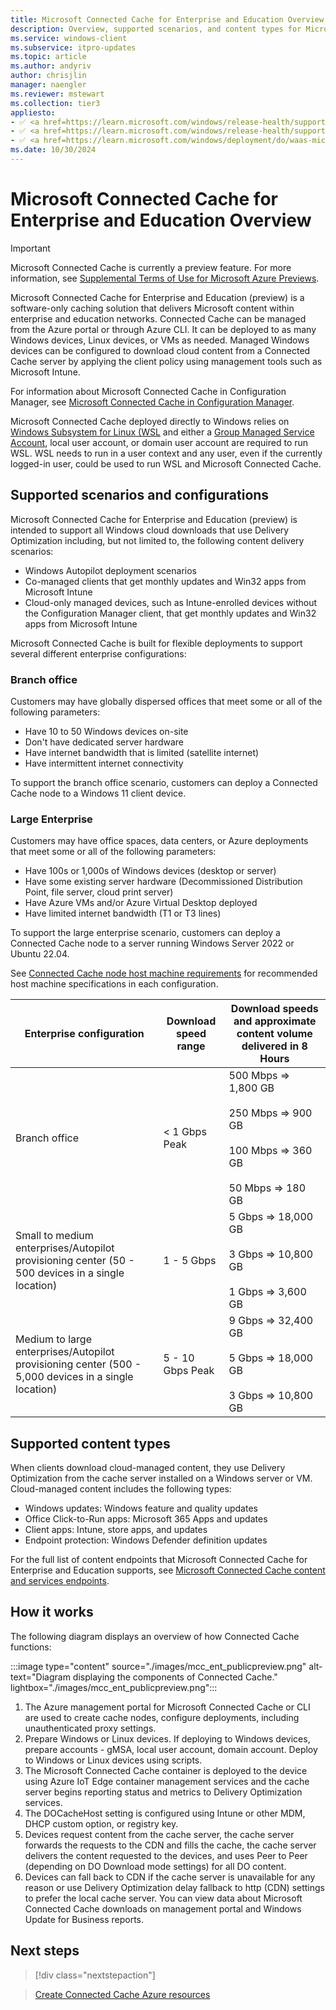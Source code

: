 ```yaml
---
title: Microsoft Connected Cache for Enterprise and Education Overview
description: Overview, supported scenarios, and content types for Microsoft Connected Cache for Enterprise and Education.
ms.service: windows-client
ms.subservice: itpro-updates
ms.topic: article
ms.author: andyriv
author: chrisjlin
manager: naengler
ms.reviewer: mstewart
ms.collection: tier3
appliesto: 
- ✅ <a href=https://learn.microsoft.com/windows/release-health/supported-versions-windows-client target=_blank>Windows 11</a>
- ✅ <a href=https://learn.microsoft.com/windows/release-health/supported-versions-windows-client target=_blank>Windows 10</a>
- ✅ <a href=https://learn.microsoft.com/windows/deployment/do/waas-microsoft-connected-cache target=_blank>Microsoft Connected Cache for Enterprise and Education</a>	
ms.date: 10/30/2024
---
```


# Microsoft Connected Cache for Enterprise and Education Overview

> [!IMPORTANT]
> Microsoft Connected Cache is currently a preview feature. For more information, see [Supplemental Terms of Use for Microsoft Azure Previews](https://azure.microsoft.com/support/legal/preview-supplemental-terms/).

Microsoft Connected Cache for Enterprise and Education (preview) is a software-only caching solution that delivers Microsoft content within enterprise and education networks. Connected Cache can be managed from the Azure portal or through Azure CLI. It can be deployed to as many Windows devices, Linux devices, or VMs as needed. Managed Windows devices can be configured to download cloud content from a Connected Cache server by applying the client policy using management tools such as Microsoft Intune.

For information about Microsoft Connected Cache in Configuration Manager<!-- version 2111-->, see [Microsoft Connected Cache in Configuration Manager](/configmgr/core/plan-design/hierarchy/microsoft-connected-cache).

Microsoft Connected Cache deployed directly to Windows relies on [Windows Subsystem for Linux (WSL](/windows/wsl/about) and either a [Group Managed Service Account](/windows-server/identity/ad-ds/manage/group-managed-service-accounts/group-managed-service-accounts/getting-started-with-group-managed-service-accounts), local user account, or domain user account are required to run WSL. WSL needs to run in a user context and any user, even if the currently logged-in user, could be used to run WSL and Microsoft Connected Cache.

## Supported scenarios and configurations

Microsoft Connected Cache for Enterprise and Education (preview) is intended to support all Windows cloud downloads that use Delivery Optimization including, but not limited to, the following content delivery scenarios:

- Windows Autopilot deployment scenarios
- Co-managed clients that get monthly updates and Win32 apps from Microsoft Intune
- Cloud-only managed devices, such as Intune-enrolled devices without the Configuration Manager client, that get monthly updates and Win32 apps from Microsoft Intune

Microsoft Connected Cache is built for flexible deployments to support several different enterprise configurations:

### Branch office

Customers may have globally dispersed offices that meet some or all of the following parameters:

- Have 10 to 50 Windows devices on-site
- Don't have dedicated server hardware
- Have internet bandwidth that is limited (satellite internet)
- Have intermittent internet connectivity

To support the branch office scenario, customers can deploy a Connected Cache node to a Windows 11 client device.

### Large Enterprise

Customers may have office spaces, data centers, or Azure deployments that meet some or all of the following parameters:  

- Have 100s or 1,000s of Windows devices (desktop or server)
- Have some existing server hardware (Decommissioned Distribution Point, file server, cloud print server)
- Have Azure VMs and/or Azure Virtual Desktop deployed
- Have limited internet bandwidth (T1 or T3 lines)

To support the large enterprise scenario, customers can deploy a Connected Cache node to a server running Windows Server 2022 or Ubuntu 22.04.

See [Connected Cache node host machine requirements](mcc-ent-prerequisites.md) for recommended host machine specifications in each configuration.

| Enterprise configuration | Download speed range | Download speeds and approximate content volume delivered in 8 Hours |
|---|---|---|
|Branch office|< 1 Gbps Peak| 500 Mbps => 1,800 GB </br></br> 250 Mbps => 900 GB </br></br> 100 Mbps => 360 GB </br></br> 50 Mbps => 180 GB|
|Small to medium enterprises/Autopilot provisioning center (50 - 500 devices in a single location) |1 - 5 Gbps| 5 Gbps => 18,000 GB </br></br>3 Gbps => 10,800 GB </br></br>1 Gbps => 3,600 GB|
|Medium to large enterprises/Autopilot provisioning center (500 - 5,000 devices in a single location) |5 - 10 Gbps Peak|   9 Gbps => 32,400 GB </br></br> 5 Gbps => 18,000 GB </br></br>3 Gbps => 10,800 GB|

## Supported content types

When clients download cloud-managed content, they use Delivery Optimization from the cache server installed on a Windows server or VM. Cloud-managed content includes the following types:

- Windows updates: Windows feature and quality updates
- Office Click-to-Run apps: Microsoft 365 Apps and updates
- Client apps: Intune, store apps, and updates
- Endpoint protection: Windows Defender definition updates

For the full list of content endpoints that Microsoft Connected Cache for Enterprise and Education supports, see [Microsoft Connected Cache content and services endpoints](delivery-optimization-endpoints.md).

## How it works

The following diagram displays an overview of how Connected Cache functions:

:::image type="content" source="./images/mcc_ent_publicpreview.png" alt-text="Diagram displaying the components of Connected Cache." lightbox="./images/mcc_ent_publicpreview.png":::

1. The Azure management portal for Microsoft Connected Cache or CLI are used to create cache nodes, configure deployments, including unauthenticated proxy settings.
1. Prepare Windows or Linux devices. If deploying to Windows devices, prepare accounts - gMSA, local user account, domain account. Deploy to Windows or Linux devices using scripts.
1. The Microsoft Connected Cache container is deployed to the device using Azure IoT Edge container management services and the cache server begins reporting status and metrics to Delivery Optimization services.
1. The DOCacheHost setting is configured using Intune or other MDM, DHCP custom option, or registry key.
1. Devices request content from the cache server, the cache server forwards the requests to the CDN and fills the cache, the cache server delivers the content requested to the devices, and uses Peer to Peer (depending on DO Download mode settings) for all DO content.
1. Devices can fall back to CDN if the cache server is unavailable for any reason or use Delivery Optimization delay fallback to http (CDN) settings to prefer the local cache server.
You can view data about Microsoft Connected Cache downloads on management portal and Windows Update for Business reports.

## Next steps

>[!div class="nextstepaction"]

>[Create Connected Cache Azure resources](mcc-ent-create-resource-and-cache.md)
>

